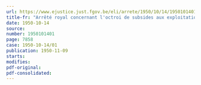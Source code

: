 ```yaml
---
url: https://www.ejustice.just.fgov.be/eli/arrete/1950/10/14/1950101401/justel
title-fr: "Arrêté royal concernant l'octroi de subsides aux exploitations démonstratives reconnues (abrogé par AR 02-06-1967, art. 1)"
date: 1950-10-14
source:
number: 1950101401
page: 7858
case: 1950-10-14/01
publication: 1950-11-09
starts:
modifies:
pdf-original:
pdf-consolidated:
---
```


